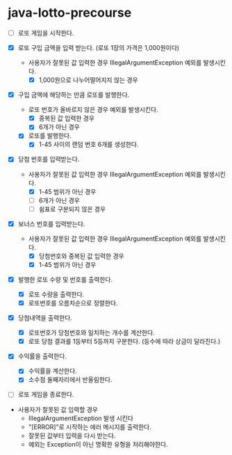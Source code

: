 # java-lotto-precourse

- [ ] 로또 게임을 시작한다.

- [x] 로또 구입 금액을 입력 받는다. (로또 1장의 가격은 1,000원이다)
  - 사용자가 잘못된 값 입력한 경우 IllegalArgumentException 예외를 발생시킨다.
    - [x] 1,000원으로 나누어떨어지지 않는 경우

- [x] 구입 금액에 해당하는 만큼 로또를 발행한다.
  - 로또 번호가 올바르지 않은 경우 예외를 발생시킨다.
    - [x] 중복된 값 입력한 경우
    - [x] 6개가 아닌 경우
  - [x] 로또를 발행한다.
    - [x] 1-45 사이의 랜덤 번호 6개를 생성한다.

- [x] 당첨 번호를 입력받는다.
  - 사용자가 잘못된 값 입력한 경우 IllegalArgumentException 예외를 발생시킨다.
    - [x] 1-45 범위가 아닌 경우
    - [ ] 6개가 아닌 경우
    - [ ] 쉼표로 구분되지 않은 경우

- [x] 보너스 번호를 입력받는다.
  - 사용자가 잘못된 값 입력한 경우 IllegalArgumentException 예외를 발생시킨다.
    - [x] 당첨번호와 중복된 값 입력한 경우
    - [x] 1-45 범위가 아닌 경우

- [x] 발행한 로또 수량 및 번호를 출력한다.
  - [x] 로또 수량을 출력한다.
  - [x] 로또번호를 오름차순으로 정렬한다.

- [x] 당첨내역을 출력한다.
  - [x] 로또번호가 당첨번호와 일치하는 개수를 계산한다.
  - [x] 로또 당첨 결과를 1등부터 5등까지 구분한다. (등수에 따라 상금이 달라진다.)

- [x] 수익률을 출력한다.
  - [x] 수익률을 계산한다.
  - [x] 소수점 둘째자리에서 반올림한다.

- [ ] 로또 게임을 종료한다.

- 사용자가 잘못된 값 입력할 경우
  - IllegalArgumentException 발생 시킨다
  - "[ERROR]"로 시작하는 에러 메시지를 출력한다.
  - 잘못된 값부터 입력을 다시 받는다.
  - 예외는 Exception이 아닌 명확한 유형을 처리해야한다.